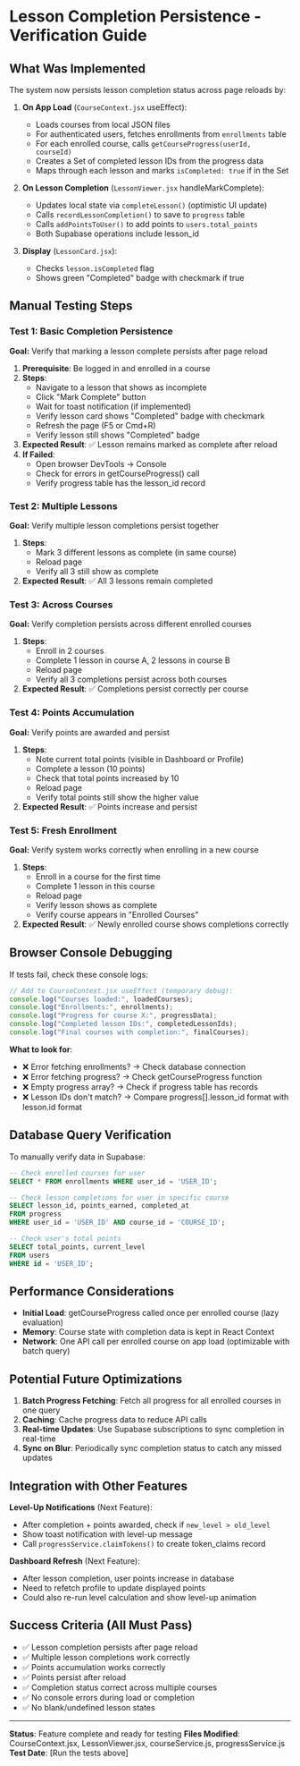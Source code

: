 # Lesson Completion Persistence - Verification Guide

## What Was Implemented

The system now persists lesson completion status across page reloads by:

1. **On App Load** (`CourseContext.jsx` useEffect):

   - Loads courses from local JSON files
   - For authenticated users, fetches enrollments from `enrollments` table
   - For each enrolled course, calls `getCourseProgress(userId, courseId)`
   - Creates a Set of completed lesson IDs from the progress data
   - Maps through each lesson and marks `isCompleted: true` if in the Set

2. **On Lesson Completion** (`LessonViewer.jsx` handleMarkComplete):

   - Updates local state via `completeLesson()` (optimistic UI update)
   - Calls `recordLessonCompletion()` to save to `progress` table
   - Calls `addPointsToUser()` to add points to `users.total_points`
   - Both Supabase operations include lesson_id

3. **Display** (`LessonCard.jsx`):
   - Checks `lesson.isCompleted` flag
   - Shows green "Completed" badge with checkmark if true

## Manual Testing Steps

### Test 1: Basic Completion Persistence

**Goal:** Verify that marking a lesson complete persists after page reload

1. **Prerequisite**: Be logged in and enrolled in a course
2. **Steps**:
   - Navigate to a lesson that shows as incomplete
   - Click "Mark Complete" button
   - Wait for toast notification (if implemented)
   - Verify lesson card shows "Completed" badge with checkmark
   - Refresh the page (F5 or Cmd+R)
   - Verify lesson still shows "Completed" badge
3. **Expected Result**: ✅ Lesson remains marked as complete after reload
4. **If Failed**:
   - Open browser DevTools → Console
   - Check for errors in getCourseProgress() call
   - Verify progress table has the lesson_id record

### Test 2: Multiple Lessons

**Goal:** Verify multiple lesson completions persist together

1. **Steps**:
   - Mark 3 different lessons as complete (in same course)
   - Reload page
   - Verify all 3 still show as complete
2. **Expected Result**: ✅ All 3 lessons remain completed

### Test 3: Across Courses

**Goal:** Verify completion persists across different enrolled courses

1. **Steps**:
   - Enroll in 2 courses
   - Complete 1 lesson in course A, 2 lessons in course B
   - Reload page
   - Verify all 3 completions persist across both courses
2. **Expected Result**: ✅ Completions persist correctly per course

### Test 4: Points Accumulation

**Goal:** Verify points are awarded and persist

1. **Steps**:
   - Note current total points (visible in Dashboard or Profile)
   - Complete a lesson (10 points)
   - Check that total points increased by 10
   - Reload page
   - Verify total points still show the higher value
2. **Expected Result**: ✅ Points increase and persist

### Test 5: Fresh Enrollment

**Goal:** Verify system works correctly when enrolling in a new course

1. **Steps**:
   - Enroll in a course for the first time
   - Complete 1 lesson in this course
   - Reload page
   - Verify lesson shows as complete
   - Verify course appears in "Enrolled Courses"
2. **Expected Result**: ✅ Newly enrolled course shows completions correctly

## Browser Console Debugging

If tests fail, check these console logs:

```javascript
// Add to CourseContext.jsx useEffect (temporary debug):
console.log("Courses loaded:", loadedCourses);
console.log("Enrollments:", enrollments);
console.log("Progress for course X:", progressData);
console.log("Completed lesson IDs:", completedLessonIds);
console.log("Final courses with completion:", finalCourses);
```

**What to look for**:

- ❌ Error fetching enrollments? → Check database connection
- ❌ Error fetching progress? → Check getCourseProgress function
- ❌ Empty progress array? → Check if progress table has records
- ❌ Lesson IDs don't match? → Compare progress[].lesson_id format with lesson.id format

## Database Query Verification

To manually verify data in Supabase:

```sql
-- Check enrolled courses for user
SELECT * FROM enrollments WHERE user_id = 'USER_ID';

-- Check lesson completions for user in specific course
SELECT lesson_id, points_earned, completed_at
FROM progress
WHERE user_id = 'USER_ID' AND course_id = 'COURSE_ID';

-- Check user's total points
SELECT total_points, current_level
FROM users
WHERE id = 'USER_ID';
```

## Performance Considerations

- **Initial Load**: getCourseProgress called once per enrolled course (lazy evaluation)
- **Memory**: Course state with completion data is kept in React Context
- **Network**: One API call per enrolled course on app load (optimizable with batch query)

## Potential Future Optimizations

1. **Batch Progress Fetching**: Fetch all progress for all enrolled courses in one query
2. **Caching**: Cache progress data to reduce API calls
3. **Real-time Updates**: Use Supabase subscriptions to sync completion in real-time
4. **Sync on Blur**: Periodically sync completion status to catch any missed updates

## Integration with Other Features

**Level-Up Notifications** (Next Feature):

- After completion + points awarded, check if `new_level > old_level`
- Show toast notification with level-up message
- Call `progressService.claimTokens()` to create token_claims record

**Dashboard Refresh** (Next Feature):

- After lesson completion, user points increase in database
- Need to refetch profile to update displayed points
- Could also re-run level calculation and show level-up animation

## Success Criteria (All Must Pass)

- ✅ Lesson completion persists after page reload
- ✅ Multiple lesson completions work correctly
- ✅ Points accumulation works correctly
- ✅ Points persist after reload
- ✅ Completion status correct across multiple courses
- ✅ No console errors during load or completion
- ✅ No blank/undefined lesson states

---

**Status**: Feature complete and ready for testing
**Files Modified**: CourseContext.jsx, LessonViewer.jsx, courseService.js, progressService.js
**Test Date**: [Run the tests above]
